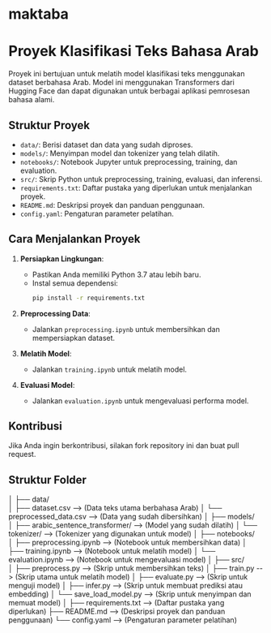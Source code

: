 # maktaba

# Proyek Klasifikasi Teks Bahasa Arab

Proyek ini bertujuan untuk melatih model klasifikasi teks menggunakan dataset berbahasa Arab. Model ini menggunakan Transformers dari Hugging Face dan dapat digunakan untuk berbagai aplikasi pemrosesan bahasa alami.

## Struktur Proyek

- `data/`: Berisi dataset dan data yang sudah diproses.
- `models/`: Menyimpan model dan tokenizer yang telah dilatih.
- `notebooks/`: Notebook Jupyter untuk preprocessing, training, dan evaluation.
- `src/`: Skrip Python untuk preprocessing, training, evaluasi, dan inferensi.
- `requirements.txt`: Daftar pustaka yang diperlukan untuk menjalankan proyek.
- `README.md`: Deskripsi proyek dan panduan penggunaan.
- `config.yaml`: Pengaturan parameter pelatihan.

## Cara Menjalankan Proyek

1. **Persiapkan Lingkungan**:
   - Pastikan Anda memiliki Python 3.7 atau lebih baru.
   - Instal semua dependensi:
     ```bash
     pip install -r requirements.txt
     ```

2. **Preprocessing Data**:
   - Jalankan `preprocessing.ipynb` untuk membersihkan dan mempersiapkan dataset.

3. **Melatih Model**:
   - Jalankan `training.ipynb` untuk melatih model.

4. **Evaluasi Model**:
   - Jalankan `evaluation.ipynb` untuk mengevaluasi performa model.

## Kontribusi

Jika Anda ingin berkontribusi, silakan fork repository ini dan buat pull request.

## Struktur Folder

│
├── data/  
│    ├── dataset.csv              --> (Data teks utama berbahasa Arab)
│    └── preprocessed_data.csv    --> (Data yang sudah dibersihkan)
│
├── models/  
│    ├── arabic_sentence_transformer/  --> (Model yang sudah dilatih)
│    └── tokenizer/                --> (Tokenizer yang digunakan untuk model)
│
├── notebooks/  
│    ├── preprocessing.ipynb       --> (Notebook untuk membersihkan data)
│    ├── training.ipynb            --> (Notebook untuk melatih model)
│    └── evaluation.ipynb          --> (Notebook untuk mengevaluasi model)
│
├── src/  
│    ├── preprocess.py             --> (Skrip untuk membersihkan teks)
│    ├── train.py                  --> (Skrip utama untuk melatih model)
│    ├── evaluate.py               --> (Skrip untuk menguji model)
│    ├── infer.py                  --> (Skrip untuk membuat prediksi atau embedding)
│    └── save_load_model.py        --> (Skrip untuk menyimpan dan memuat model)
│
├── requirements.txt              --> (Daftar pustaka yang diperlukan)
├── README.md                     --> (Deskripsi proyek dan panduan penggunaan)
└── config.yaml                   --> (Pengaturan parameter pelatihan)

